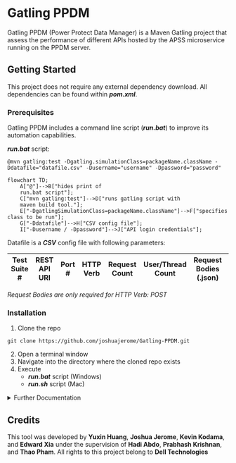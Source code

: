 # Gatling PPDM
Gatling PPDM (Power Protect Data Manager) is a Maven Gatling project that assess the performance of different APIs hosted by the APSS microservice running on the PPDM server.

## Getting Started
This project does not require any external dependency download. All dependencies can be found within _**pom.xml**_.

### Prerequisites
Gatling PPDM includes a command line script (_**run.bat**_) to improve its automation capabilities.

_**run.bat**_ script:
```
@mvn gatling:test -Dgatling.simulationClass=packageName.className -Ddatafile="datafile.csv" -Dusername="username" -Dpassword="password"
```
```mermaid
flowchart TD;
    A["@"]-->B["hides print of
    run.bat script"];
    C["mvn gatling:test"]-->D["runs gatling script with 
    maven build tool."];
    E["-DgatlingSimulationClass=packageName.className"]-->F["specifies class to be run"];
    G["-Ddatafile"]-->H["CSV config file"];
    I["-Dusername / -Dpassword"]-->J["API login credentials"];
```
Datafile is a _**CSV**_ config file with following parameters:

Test Suite #|REST API URI|Port #|HTTP Verb|Request Count|User/Thread Count|Request Bodies (.json)|Test Duration|IP Address
---|---|---|---|---|---|---|---|---

_Request Bodies are only required for HTTP Verb: POST_

### Installation
1. Clone the repo
```
git clone https://github.com/joshuajerome/Gatling-PPDM.git
```
2. Open a terminal window
3. Navigate into the directory where the cloned repo exists
4. Execute 
      - _**run.bat**_ script (Windows)
      - _**run.sh**_ script (Mac)



<details>
<summary>Further Documentation</summary>
<br>
put futher documentation here
</br>
</details>


## Credits
This tool was developed by **Yuxin Huang**, **Joshua Jerome**, **Kevin Kodama**, and **Edward Xia** under the supervision of **Hadi Abdo**, **Prabhash Krishnan**, and **Thao Pham**. All rights to this project belong to **Dell Technologies** 

